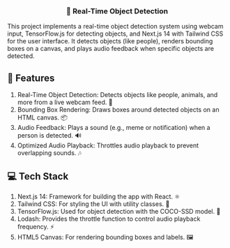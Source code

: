 <h3 align="center">🎥 Real-Time Object Detection</h3>

This project implements a real-time object detection system using webcam input, TensorFlow.js for detecting objects, and Next.js 14 with Tailwind CSS for the user interface. It detects objects (like people), renders bounding boxes on a canvas, and plays audio feedback when specific objects are detected.

<h2>🚀 Features</h2>

1. Real-Time Object Detection: Detects objects like people, animals, and more from a live webcam feed. 👀
2. Bounding Box Rendering: Draws boxes around detected objects on an HTML canvas. 📦
3. Audio Feedback: Plays a sound (e.g., meme or notification) when a person is detected. 🔊
4. Optimized Audio Playback: Throttles audio playback to prevent overlapping sounds. 🎶

<h2>💻 Tech Stack</h2>

1. Next.js 14: Framework for building the app with React. ⚛️
2. Tailwind CSS: For styling the UI with utility classes. 🎨
3. TensorFlow.js: Used for object detection with the COCO-SSD model. 🤖
4. Lodash: Provides the throttle function to control audio playback frequency. ⚡
5. HTML5 Canvas: For rendering bounding boxes and labels. 🖼️
